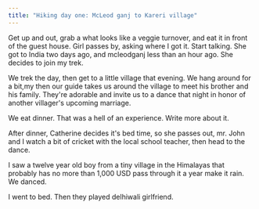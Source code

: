 ```yaml
---
title: "Hiking day one: McLeod ganj to Kareri village"
---
```


Get up and out, grab a what looks Iike a veggie turnover, and eat it in front of the guest house. Girl passes by, asking where I got it. Start talking. She got to India two days ago, and mcleodganj less than an hour ago. She decides to join my trek.

We trek the day, then get to a little village that evening. We hang around for a bit,my then our guide takes us around the village to meet his brother and his family. They're adorable and invite us to a dance that night in honor of another villager's upcoming marriage.

We eat dinner. That was a hell of an experience. Write more about it.

After dinner, Catherine decides it's bed time, so she passes out, mr. John and I watch a bit of cricket with the local school teacher, then head to the dance.

I saw a twelve year old boy from a tiny village in the Himalayas that probably has no more than 1,000 USD pass through it a year make it rain. We danced.

I went to bed. Then they played delhiwali girlfriend. 
